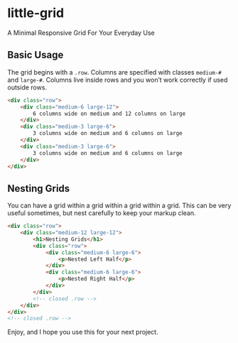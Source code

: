 little-grid
===========

A Minimal Responsive Grid For Your Everyday Use


## Basic Usage

The grid begins with a `.row`. Columns are specified with classes `medium-#` and `large-#`. Columns live inside rows and you won’t work correctly if used outside rows.

```html
<div class="row">
	<div class="medium-6 large-12">
		6 columns wide on medium and 12 columns on large
	</div>
	<div class="medium-3 large-6">
		3 columns wide on medium and 6 columns on large
	</div>
	<div class="medium-3 large-6">
		3 columns wide on medium and 6 columns on large
	</div>
</div>
```

## Nesting Grids

You can have a grid within a grid within a grid within a grid. This can be very useful sometimes, but nest carefully to keep your markup clean.

```html
<div class="row">
	<div class="medium-12 large-12">
		<h1>Nesting Grids</h1>
		<div class="row">
			<div class="medium-6 large-6">
				<p>Nested Left Half</p>
			</div>
			<div class="medium-6 large-6">
				<p>Nested Right Half</p>
			</div>
		</div>
		<!-- closed .row -->
	</div>
</div>
<!-- closed .row -->
```

Enjoy, and I hope you use this for your next project.